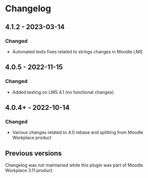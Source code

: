 # Changelog

## 4.1.2 - 2023-03-14
### Changed
- Automated tests fixes related to strings changes in Moodle LMS

## 4.0.5 - 2022-11-15
### Changed
- Added testing on LMS 4.1 (no functional changes)

## 4.0.4+ - 2022-10-14
### Changed
- Various changes related to 4.0 rebase and splitting from Moodle Workplace product

## Previous versions
Changelog was not maintained while this plugin was part of Moodle Workplace 3.11 product.
